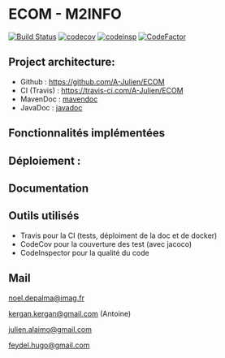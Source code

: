 #  ECOM - M2INFO


[![Build Status](https://travis-ci.com/A-Julien/devops.svg?branch=master)](https://travis-ci.com/A-Julien/ECOM) 
[![codecov](https://codecov.io/gh/A-Julien/devops/branch/master/graph/badge.svg)](https://codecov.io/gh/A-Julien/ECOM)
[![codeinsp](https://www.code-inspector.com/project/13966/score/svg)](https://frontend.code-inspector.com/public/project/13966/ECOM/dashboard)
[![CodeFactor](https://www.codefactor.io/repository/github/a-julien/ECOM/badge)](https://www.codefactor.io/repository/github/a-julien/ECOM)

## Project architecture:

*	Github : https://github.com/A-Julien/ECOM
*	CI (Travis) : https://travis-ci.com/A-Julien/ECOM
*	MavenDoc : [mavendoc](https://a-julien.github.io/ECOM)
*   JavaDoc : [javadoc]()

## Fonctionnalités implémentées

## Déploiement :


## Documentation


## Outils utilisés

* Travis pour la CI (tests, déploiment de la doc et de docker)
* CodeCov pour la couverture des test (avec jacoco)
* CodeInspector pour la qualité du code


## Mail
noel.depalma@imag.fr

kergan.kergan@gmail.com (Antoine)

julien.alaimo@gmail.com

feydel.hugo@gmail.com
